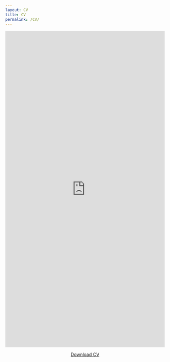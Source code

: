 ```yaml
---
layout: CV
title: CV
permalink: /CV/
---
```


<iframe src="https://docs.google.com/gview?url=https://jaimeechevarria.github.io/CV-Jaime-Echevarria.pdf&embedded=true" 
style="width:100%; height:1000px;" frameborder="0"></iframe>

<center><p><a href="https://jaimeechevarria.github.io/CV-Jaime-Echevarria.pdf" title="Download CV">Download CV</a></p></center>
